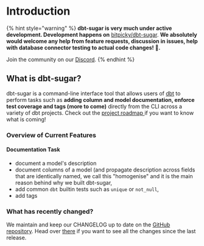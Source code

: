 # Introduction

{% hint style="warning" %}
 **dbt-sugar is very much under active development. Development happens on** [bitpicky/dbt-sugar](https://github.com/bitpicky/dbt-sugar). **We absolutely would welcome any help from feature requests, discussion in issues, help with database connector testing to actual code changes! 🤗.**  
  
Join the community on our [Discord](https://discord.com/invite/cQB49ejbCA).
{% endhint %}

## What is dbt-sugar?

dbt-sugar is a command-line interface tool that allows users of [dbt](https://www.getdbt.com/) to perform tasks such as **adding column and model documentation, enforce test coverage and tags \(more to come\)** directly from the CLI across a variety of dbt projects. Check out the [project roadmap ](https://github.com/bitpicky/dbt-sugar/blob/main/ROADMAP.md)if you want to know what is coming!

### Overview of Current Features

#### Documentation Task

* document a model's description
* document columns of a model \(and propagate description across fields that are identically named, we call this "homogenise" and it is the main reason behind why we built dbt-sugar,
* add common `dbt` builtin tests such as `unique` or `not_null`,
* add tags

### What has recently changed?

We maintain and keep our CHANGELOG up to date on the [GitHub repository](https://github.com/bitpicky/dbt-sugar/). Head over [there](https://github.com/bitpicky/dbt-sugar/blob/main/CHANGELOG.rst) if you want to see all the changes since the last release.

